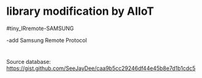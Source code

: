 # library modification by AIIoT
#tiny_IRremote-SAMSUNG

-add Samsung Remote Protocol

#
Source database: https://gist.github.com/SeeJayDee/caa9b5cc29246df44e45b8e7d1b1cdc5
